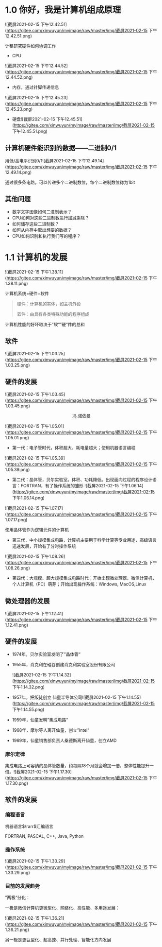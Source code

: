 # 1.0 你好，我是计算机组成原理



![截屏2021-02-15 下午12.42.51](https://gitee.com/xinwuyun/myimage/raw/master/img/截屏2021-02-15 下午12.42.51.png)

计租研究硬件如何协调工作

+ CPU

![截屏2021-02-15 下午12.44.52](https://gitee.com/xinwuyun/myimage/raw/master/img/截屏2021-02-15 下午12.44.52.png)

+ 内存，通过针脚传递信息

![截屏2021-02-15 下午12.45.23](https://gitee.com/xinwuyun/myimage/raw/master/img/截屏2021-02-15 下午12.45.23.png)

+ 硬盘![截屏2021-02-15 下午12.45.51](https://gitee.com/xinwuyun/myimage/raw/master/img/截屏2021-02-15 下午12.45.51.png)

## 计算机硬件能识别的数据——二进制0/1

用低/高电平识别0/1![截屏2021-02-15 下午12.49.14](https://gitee.com/xinwuyun/myimage/raw/master/img/截屏2021-02-15 下午12.49.14.png)

通过很多条电路，可以传递多个二进制数位，每个二进制数位称为1bit

## 其他问题

+ 数字文字图像如何二进制表示？
+ CPU如何对这些二进制数进行加减乘除？
+ 如何储存这些二进制数？
+ 如何从内存中取出想要的数据？
+ CPU如何识别和执行我们写的程序？

# 1.1 计算机的发展

![截屏2021-02-15 下午1.38.11](https://gitee.com/xinwuyun/myimage/raw/master/img/截屏2021-02-15 下午1.38.11.png)

计算机系统=硬件+软件

> 硬件：计算机的实体，如主机外设
>
> 软件：由具有各类特殊功能的程序组成

计算机性能的好坏取决于”软“”硬“件的总和

## 软件

![截屏2021-02-15 下午1.03.25](https://gitee.com/xinwuyun/myimage/raw/master/img/截屏2021-02-15 下午1.03.25.png)

## 硬件的发展

![截屏2021-02-15 下午1.03.45](https://gitee.com/xinwuyun/myimage/raw/master/img/截屏2021-02-15 下午1.03.45.png)

<center>冯.诺依曼</center>

![截屏2021-02-15 下午1.05.01](https://gitee.com/xinwuyun/myimage/raw/master/img/截屏2021-02-15 下午1.05.01.png)

+ 第一代：电子管时代，体积超大、耗电量超大；使用机器语言编程

![截屏2021-02-15 下午1.05.39](https://gitee.com/xinwuyun/myimage/raw/master/img/截屏2021-02-15 下午1.05.39.png)

+ 第二代：晶体管，贝尔实验室。体积、功耗降低。出现面向过程的程序设计语言：FORTRAN，有了操作系统的雏形
![截屏2021-02-15 下午1.06.14](https://gitee.com/xinwuyun/myimage/raw/master/img/截屏2021-02-15 下午1.06.14.png)

![截屏2021-02-15 下午1.07.17](https://gitee.com/xinwuyun/myimage/raw/master/img/截屏2021-02-15 下午1.07.17.png)

使用晶体管作为逻辑元件的计算机

+ 第三代，中小规模集成电路，计算机主要用于科学计算等专业用途，高级语言迅速发展，开始有了分时操作系统

![截屏2021-02-15 下午1.08.26](https://gitee.com/xinwuyun/myimage/raw/master/img/截屏2021-02-15 下午1.08.26.png)

+ 第四代：大规模、超大规模集成电路时代；开始出现微处理器、微信计算机，个人计算机（PC）萌芽；开始出现操作系统：Windows, MacOS,Linux

## 微处理器的发展

![截屏2021-02-15 下午1.12.41](https://gitee.com/xinwuyun/myimage/raw/master/img/截屏2021-02-15 下午1.12.41.png)

## 硬件的发展

+ 1974年，贝尔实验室发明了”晶体管“

+ 1955年，肖克利在硅谷创建肖克利实验室股份有限公司

  ![截屏2021-02-15 下午1.14.32](https://gitee.com/xinwuyun/myimage/raw/master/img/截屏2021-02-15 下午1.14.32.png)

+ 1957年，把叛徒创立 仙童半导体公司![截屏2021-02-15 下午1.14.55](https://gitee.com/xinwuyun/myimage/raw/master/img/截屏2021-02-15 下午1.14.55.png)

+ 1959年，仙童发明”集成电路“
+ 1968年，摩尔等人离开仙童，创立”Intel“
+ 1969年，仙童销售部负责人桑德斯离开仙童，创立AMD

### 摩尔定律

集成电路上可容纳的晶体管数量，约每隔18个月就会增加一倍，整体性能提升一倍。![截屏2021-02-15 下午1.17.30](https://gitee.com/xinwuyun/myimage/raw/master/img/截屏2021-02-15 下午1.17.30.png)

## 软件的发展

### 编程语言

机器语言$\rarr$汇编语言

FORTRAN, PASCAL, C++, Java, Python

### 操作系统

![截屏2021-02-15 下午1.33.29](https://gitee.com/xinwuyun/myimage/raw/master/img/截屏2021-02-15 下午1.33.29.png)

### 目前的发展趋势

”两极“分化：

一极是微信计算机更微型化、网络化、高性能、多用途发展：

![截屏2021-02-15 下午1.36.21](https://gitee.com/xinwuyun/myimage/raw/master/img/截屏2021-02-15 下午1.36.21.png)

另一极是更巨型化、超高速、并行处理、智能化方向发展

